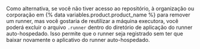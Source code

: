 Como alternativa, se você não tiver acesso ao repositório, à organização ou corporação em {% data variables.product.product_name %} para remover um runner, mas você gostaria de reutilizar a máquina executora, você poderá excluir o arquivo `.runner` dentro do diretório de aplicação do runner auto-hospedado. Isso permite que o runner seja registrado sem ter que baixar novamente o aplicativo do runner auto-hospedado.
